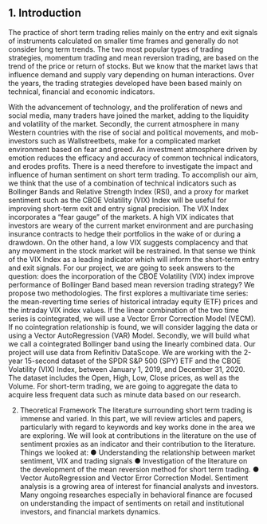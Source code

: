 ## 1. Introduction
The practice of short term trading relies mainly on the entry and exit
signals of instruments calculated on smaller time frames and generally do
not consider long term trends.
The two most popular types of trading strategies, momentum trading and
mean reversion trading, are based on the trend of the price or return of
stocks. But we know that the market laws that influence demand and
supply vary depending on human interactions. Over the years, the trading
strategies developed have been based mainly on technical, financial and
economic indicators.

With the advancement of technology, and the proliferation of news and
social media, many traders have joined the market, adding to the liquidity
and volatility of the market. Secondly, the current atmosphere in many
Western countries with the rise of social and political movements, and
mob-investors such as Wallstreetbets, make for a complicated market
environment based on fear and greed. An investment atmosphere driven
by emotion reduces the efficacy and accuracy of common technical
indicators, and erodes profits. There is a need therefore to investigate the
impact and influence of human sentiment on short term trading.
To accomplish our aim, we think that the use of a combination of technical
indicators such as Bollinger Bands and Relative Strength Index (RSI), and a
proxy for market sentiment such as the CBOE Volatility (VIX) Index will be
useful for improving short-term exit and entry signal precision.
The VIX Index incorporates a “fear gauge” of the markets. A high VIX
indicates that investors are weary of the current market environment and
are purchasing insurance contracts to hedge their portfolios in the wake of
or during a drawdown. On the other hand, a low VIX suggests complacency
and that any movement in the stock market will be restrained. In that
sense we think of the VIX Index as a leading indicator which will inform the
short-term entry and exit signals.
For our project, we are going to seek answers to the question: does the
incorporation of the CBOE Volatility (VIX) index improve performance of
Bollinger Band based mean reversion trading strategy? We propose two
methodologies. The first explores a multivariate time series: the
mean-reverting time series of historical intraday equity (ETF) prices and the
intraday VIX index values. If the linear combination of the two time series is
cointegrated, we will use a Vector Error Correction Model (VECM). If no
cointegration relationship is found, we will consider lagging the data or
using a Vector AutoRegression (VAR) Model. Secondly, we will build what
we call a cointegrated Bollinger band using the linearly combined data.
Our project will use data from Refinitiv DataScope. We are working with
the 2-year 15-second dataset of the SPDR S&P 500 (SPY) ETF and the CBOE
Volatility (VIX) Index, between January 1, 2019, and December 31, 2020. The
dataset includes the Open, High, Low, Close prices, as well as the Volume.
For short-term trading, we are going to aggregate the data to acquire less
frequent data such as minute data based on our research.

2. Theoretical Framework
The literature surrounding short term trading is immense and varied. In
this part, we will review articles and papers, particularly with regard to
keywords and key works done in the area we are exploring. We will look at
contributions in the literature on the use of sentiment proxies as an
indicator and their contribution to the literature.
Things we looked at:
● Understanding the relationship between market sentiment, VIX and
trading signals
● Investigation of the literature on the development of the mean
reversion method for short term trading.
● Vector AutoRegression and Vector Error Correction Model.
Sentiment analysis is a growing area of interest for financial analysts and
investors. Many ongoing researches especially in behavioral finance are
focused on understanding the impact of sentiments on retail and
institutional investors, and financial markets dynamics.
